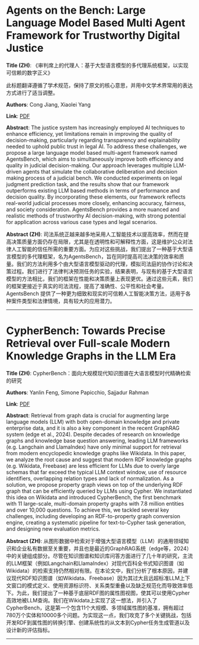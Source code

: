 # Agents on the Bench: Large Language Model Based Multi Agent Framework for Trustworthy Digital Justice 

**Title (ZH)**: 《审判席上的代理人：基于大型语言模型的多代理系统框架，以实现可信赖的数字正义》

此标题翻译遵循了学术规范，保持了原文的核心意思，并用中文学术界常用的表达方式进行了适当调整。 

**Authors**: Cong Jiang, Xiaolei Yang  

**Link**: [PDF](https://arxiv.org/pdf/2412.18697)  

**Abstract**: The justice system has increasingly employed AI techniques to enhance efficiency, yet limitations remain in improving the quality of decision-making, particularly regarding transparency and explainability needed to uphold public trust in legal AI. To address these challenges, we propose a large language model based multi-agent framework named AgentsBench, which aims to simultaneously improve both efficiency and quality in judicial decision-making. Our approach leverages multiple LLM-driven agents that simulate the collaborative deliberation and decision making process of a judicial bench. We conducted experiments on legal judgment prediction task, and the results show that our framework outperforms existing LLM based methods in terms of performance and decision quality. By incorporating these elements, our framework reflects real-world judicial processes more closely, enhancing accuracy, fairness, and society consideration. AgentsBench provides a more nuanced and realistic methods of trustworthy AI decision-making, with strong potential for application across various case types and legal scenarios. 

**Abstract (ZH)**: 司法系统正越来越多地采用人工智能技术以提高效率，然而在提高决策质量方面仍存在局限，尤其是在透明性和可解释性方面，这是维护公众对法律人工智能的信任所需的重要方面。为应对这些挑战，我们提出了一种基于大型语言模型的多代理框架，名为AgentsBench，旨在同时提高司法决策的效率和质量。我们的方法利用多个由大型语言模型驱动的代理，模拟司法庭的协作讨论和决策过程。我们进行了法律判决预测任务的实验，结果表明，与现有的基于大型语言模型的方法相比，我们的框架在性能和决策质量上表现更优。通过这些元素，我们的框架更接近于真实的司法流程，提高了准确性、公平性和社会考量。AgentsBench 提供了一种更为细致和现实的可信赖人工智能决策方法，适用于各种案件类型和法律情境，具有较大的应用潜力。 

---
# CypherBench: Towards Precise Retrieval over Full-scale Modern Knowledge Graphs in the LLM Era 

**Title (ZH)**: CypherBench：面向大规模现代知识图谱在大语言模型时代精确检索的研究 

**Authors**: Yanlin Feng, Simone Papicchio, Sajjadur Rahman  

**Link**: [PDF](https://arxiv.org/pdf/2412.18702)  

**Abstract**: Retrieval from graph data is crucial for augmenting large language models (LLM) with both open-domain knowledge and private enterprise data, and it is also a key component in the recent GraphRAG system (edge et al., 2024). Despite decades of research on knowledge graphs and knowledge base question answering, leading LLM frameworks (e.g. Langchain and LlamaIndex) have only minimal support for retrieval from modern encyclopedic knowledge graphs like Wikidata. In this paper, we analyze the root cause and suggest that modern RDF knowledge graphs (e.g. Wikidata, Freebase) are less efficient for LLMs due to overly large schemas that far exceed the typical LLM context window, use of resource identifiers, overlapping relation types and lack of normalization. As a solution, we propose property graph views on top of the underlying RDF graph that can be efficiently queried by LLMs using Cypher. We instantiated this idea on Wikidata and introduced CypherBench, the first benchmark with 11 large-scale, multi-domain property graphs with 7.8 million entities and over 10,000 questions. To achieve this, we tackled several key challenges, including developing an RDF-to-property graph conversion engine, creating a systematic pipeline for text-to-Cypher task generation, and designing new evaluation metrics. 

**Abstract (ZH)**: 从图形数据中检索对于增强大型语言模型（LLM）的通用领域知识和企业私有数据至关重要，并且也是最近的GraphRAG系统（edge等，2024）中的关键组成部分。尽管在知识图谱和知识库问答方面进行了几十年的研究，主流的LLM框架（例如Langchain和LlamaIndex）对现代百科全书式知识图谱（如Wikidata）的检索支持仍然相对有限。在本论文中，我们分析了根本原因，并建议现代RDF知识图谱（如Wikidata、Freebase）因为其过大且远超标准LLM上下文窗口的模式定义、使用资源标识符、关系类型重叠以及缺乏规范化而导致效率低下。为此，我们提出了一种基于底层RDF图的属性图视图，使其可以使用Cypher高效地被LLM查询。我们在Wikidata上实现了这一想法，并引入了CypherBench，这是第一个包含11个大规模、多领域属性图的基准，拥有超过780万个实体和10000多个问题。为实现这一点，我们攻克了多个关键挑战，包括开发RDF到属性图的转换引擎、创建系统性的从文本到Cypher任务生成管道以及设计新的评估指标。 

---
